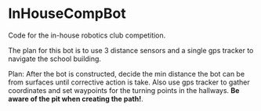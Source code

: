 # InHouseCompBot
Code for the in-house robotics club competition.

The plan for this bot is to use 3 distance sensors and a single gps tracker to navigate the school building.

Plan: After the bot is constructed, decide the min distance the bot can be from surfaces until corrective action is take. Also use gps tracker to gather coordinates and set waypoints for the turning points in the hallways. **Be aware of the pit when creating the path!**.
